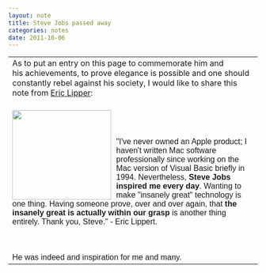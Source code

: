```yaml
---
layout: note
title: Steve Jobs passed away
categories: notes
date: 2011-10-06
---
```

<div class="entry-content"><div xmlns="http://www.w3.org/1999/xhtml"><table cellspacing="0" class="sites-layout-name-one-column sites-layout-hbox"><tbody><tr><td class="sites-layout-tile sites-tile-name-content-1"><div dir="ltr">As to put an entry on this page to commemorate him and his achievements, to prove elegance is possible and one should constantly rebel against his society, I would like to share this note from <a href="http://blogs.msdn.com/b/ericlippert/archive/2011/10/06/insanely-great.aspx" rel="nofollow" target="_blank">Eric Lipper</a>:<div><br/></div><div><div style="display:inline;float:left;margin-top:5px;margin-right:10px;margin-bottom:0px;margin-left:0px"><a href="../../notes/stevejobspassedaway/t_hero.png?attredirects=0/index.html" imageanchor="1"><img border="0" height="181" src="https://sites.google.com/site/btabibian/_/rsrc/1317935317284/notes/stevejobspassedaway/t_hero.png" width="200"/></a></div><br/></div><div><br/></div><div><br/></div><div><span style="font-family:arial,sans-serif;line-height:normal"><font size="3">"I've never owned an Apple product; I haven't written Mac software professionally since working on the Mac version of Visual Basic briefly in 1994. Nevertheless, <strong>Steve Jobs inspired me every day</strong>. Wanting to make "insanely great" technology is one thing. Having someone prove, over and over again, that <strong>the insanely great is actually within our grasp</strong> is another thing entirely. Thank you, Steve." - Eric Lippert.</font></span></div><div><span style="font-family:arial,sans-serif;line-height:normal"><font size="3"><br/></font></span></div><div><font size="3"><font face="arial, sans-serif"><span style="line-height:normal"><br/></span></font></font></div><div><font size="3"><font face="arial, sans-serif"><span style="line-height:normal"><br/></span></font></font></div><div><font size="3"><font face="arial, sans-serif"><span style="line-height:normal">He was indeed and inspiration for me and many. </span></font></font></div></div></td></tr></tbody></table></div></div>